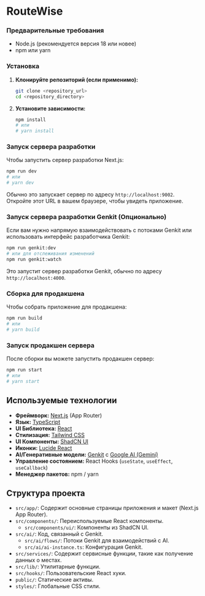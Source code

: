 # RouteWise


### Предварительные требования

- Node.js (рекомендуется версия 18 или новее)
- npm или yarn

### Установка

1.  **Клонируйте репозиторий (если применимо):**
    ```bash
    git clone <repository_url>
    cd <repository_directory>
    ```

2.  **Установите зависимости:**
    ```bash
    npm install
    # или
    # yarn install
    ```

### Запуск сервера разработки

Чтобы запустить сервер разработки Next.js:

```bash
npm run dev
# или
# yarn dev
```

Обычно это запускает сервер по адресу `http://localhost:9002`. Откройте этот URL в вашем браузере, чтобы увидеть приложение.

### Запуск сервера разработки Genkit (Опционально)

Если вам нужно напрямую взаимодействовать с потоками Genkit или использовать интерфейс разработчика Genkit:

```bash
npm run genkit:dev
# или для отслеживания изменений
npm run genkit:watch
```

Это запустит сервер разработки Genkit, обычно по адресу `http://localhost:4000`.

### Сборка для продакшена

Чтобы собрать приложение для продакшена:

```bash
npm run build
# или
# yarn build
```

### Запуск продакшен сервера

После сборки вы можете запустить продакшен сервер:

```bash
npm run start
# или
# yarn start
```

## Используемые технологии

- **Фреймворк:** [Next.js](https://nextjs.org/) (App Router)
- **Язык:** [TypeScript](https://www.typescriptlang.org/)
- **UI Библиотека:** [React](https://reactjs.org/)
- **Стилизация:** [Tailwind CSS](https://tailwindcss.com/)
- **UI Компоненты:** [ShadCN UI](https://ui.shadcn.com/)
- **Иконки:** [Lucide React](https://lucide.dev/)
- **AI/Генеративные модели:** [Genkit](https://firebase.google.com/docs/genkit) с [Google AI (Gemini)](https://ai.google.dev/)
- **Управление состоянием:** React Hooks (`useState`, `useEffect`, `useCallback`)
- **Менеджер пакетов:** npm / yarn

## Структура проекта

- `src/app/`: Содержит основные страницы приложения и макет (Next.js App Router).
- `src/components/`: Переиспользуемые React компоненты.
  - `src/components/ui/`: Компоненты из ShadCN UI.
- `src/ai/`: Код, связанный с Genkit.
  - `src/ai/flows/`: Потоки Genkit для взаимодействий с AI.
  - `src/ai/ai-instance.ts`: Конфигурация Genkit.
- `src/services/`: Содержит сервисные функции, такие как получение данных о местах.
- `src/lib/`: Утилитарные функции.
- `src/hooks/`: Пользовательские React хуки.
- `public/`: Статические активы.
- `styles/`: Глобальные CSS стили.
